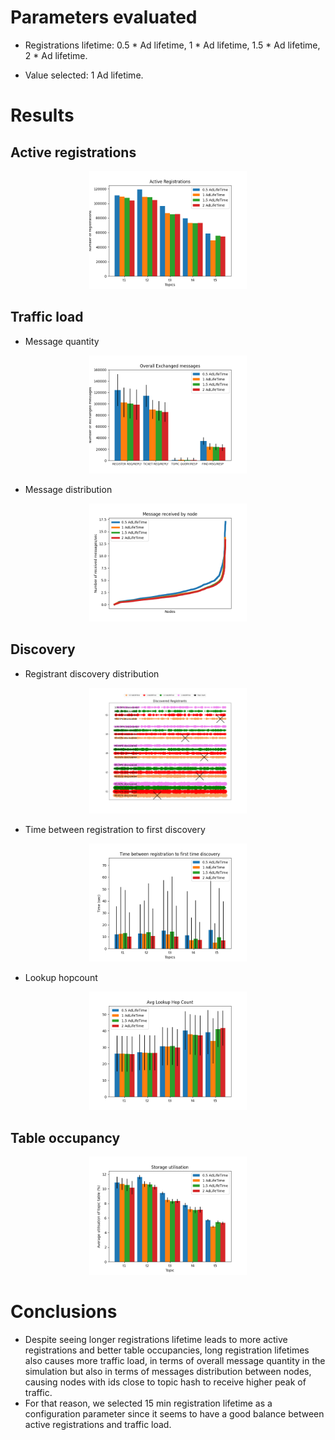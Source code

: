 
# Parameters evaluated

* Registrations lifetime: 0.5 * Ad lifetime, 1 * Ad lifetime, 1.5 * Ad lifetime, 2 * Ad lifetime.

* Value selected: 1 Ad lifetime.

# Results

## Active registrations
<p align="center">
  <img src="../imgs/reg_timeout/registration_origin.png" width="50%" />
</p>

## Traffic load

* Message quantity
<p align="center">
  <img src="../imgs/reg_timeout/message_quantity.png" width="50%" />
</p>

* Message distribution

<p align="center">
  <img src="../imgs/reg_timeout/messages_received2.png" width="50%" />
</p>

## Discovery

* Registrant discovery distribution

<p align="center">
  <img src="../imgs/reg_timeout/registrant_distribution.png" width="50%" />
</p>

* Time between registration to first discovery

<p align="center">
  <img src="../imgs/reg_timeout/min_time_discovery.png" width="50%" />
</p>

* Lookup hopcount

<p align="center">
  <img src="../imgs/reg_timeout/lookup_hopcount.png" width="50%" />
</p>

## Table occupancy

<p align="center">
  <img src="../imgs/reg_timeout/storage_utilisation.png" width="50%" />
</p>

# Conclusions

* Despite seeing longer registrations lifetime leads to more active registrations and better table occupancies, long registration lifetimes also causes more traffic load, in terms of overall message quantity in the simulation but also in terms of messages distribution between nodes, causing nodes with ids close to topic hash to receive higher peak of traffic. 
* For that reason, we selected 15 min registration lifetime as a configuration parameter since it seems to have a good balance between active registrations and traffic load.
